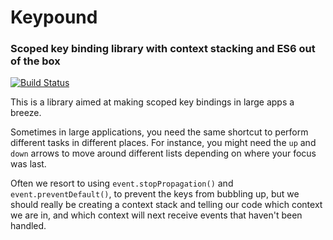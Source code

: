 # Keypound

### Scoped key binding library with context stacking and ES6 out of the box
[![Build Status](https://travis-ci.org/Jexordexan/keypound.svg?branch=master)](https://travis-ci.org/Jexordexan/keypound)

This is a library aimed at making scoped key bindings in large apps a breeze.

Sometimes in large applications, you need the same shortcut to perform different tasks in different places. For instance, you might need the `up` and `down` arrows to move around different lists depending on where your focus was last.

Often we resort to using `event.stopPropagation()` and `event.preventDefault()`, to prevent the keys from bubbling up, but we should really be creating a context stack and telling our code which context we are in, and which context will next receive events that haven't been handled.
